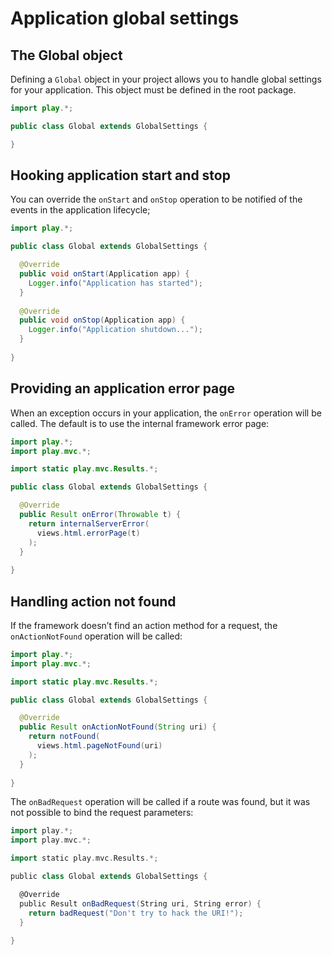 # Application global settings

## The Global object

Defining a `Global` object in your project allows you to handle global settings for your application. This object must be defined in the root package.

```java
import play.*;

public class Global extends GlobalSettings {

}
```

## Hooking application start and stop

You can override the `onStart` and `onStop` operation to be notified of the events in the application lifecycle;

```java
import play.*;

public class Global extends GlobalSettings {

  @Override
  public void onStart(Application app) {
    Logger.info("Application has started");
  }  
  
  @Override
  public void onStop(Application app) {
    Logger.info("Application shutdown...");
  }  
    
}
```

## Providing an application error page

When an exception occurs in your application, the `onError` operation will be called. The default is to use the internal framework error page:

```java
import play.*;
import play.mvc.*;

import static play.mvc.Results.*;

public class Global extends GlobalSettings {

  @Override
  public Result onError(Throwable t) {
    return internalServerError(
      views.html.errorPage(t)
    );
  }  
    
}
```

## Handling action not found

If the framework doesn’t find an action method for a request, the `onActionNotFound` operation will be called:

```java
import play.*;
import play.mvc.*;

import static play.mvc.Results.*;

public class Global extends GlobalSettings {

  @Override
  public Result onActionNotFound(String uri) {
    return notFound(
      views.html.pageNotFound(uri)
    );
  }  
    
}
```

The `onBadRequest` operation will be called if a route was found, but it was not possible to bind the request parameters:

```scala
import play.*;
import play.mvc.*;

import static play.mvc.Results.*;

public class Global extends GlobalSettings {

  @Override
  public Result onBadRequest(String uri, String error) {
    return badRequest("Don't try to hack the URI!");
  }  
    
}
```